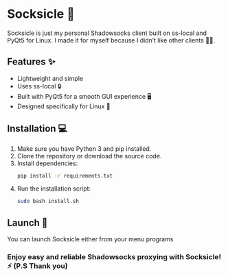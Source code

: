 # Socksicle 🚀

Socksicle is just my personal Shadowsocks client built on ss-local and PyQt5 for Linux. I made it for myself because I didn’t like other clients 🤷‍♂️.

## Features ✨

- Lightweight and simple
- Uses ss-local 🔒
- Built with PyQt5 for a smooth GUI experience 🖥️
- Designed specifically for Linux 🐧

## Installation 💻

1. Make sure you have Python 3 and pip installed.
2. Clone the repository or download the source code.
3. Install dependencies:
   ```bash
   pip install -r requirements.txt
   ```
4. Run the installation script:
   ```bash
   sudo bash install.sh
   ```

## Launch 🚀

You can launch Socksicle either from your menu programs

### Enjoy easy and reliable Shadowsocks proxying with Socksicle! ⚡ (P.S Thank you)
